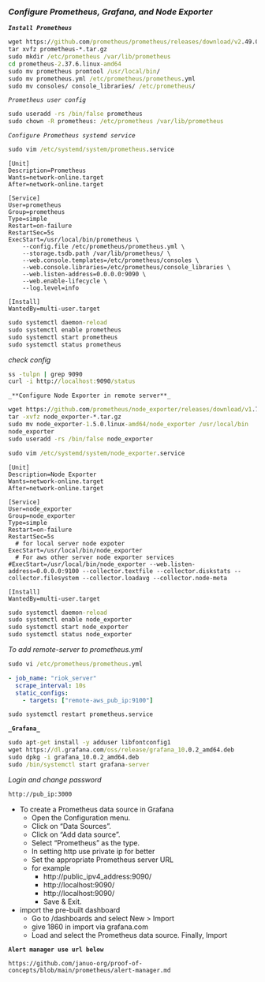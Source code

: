### _Configure Prometheus, Grafana, and Node Exporter_

**_`Install Prometheus`_**

```cmd
wget https://github.com/prometheus/prometheus/releases/download/v2.49.0-rc.1/prometheus-2.49.0-rc.1.linux-amd64.tar.gz
tar xvfz prometheus-*.tar.gz
sudo mkdir /etc/prometheus /var/lib/prometheus
cd prometheus-2.37.6.linux-amd64
sudo mv prometheus promtool /usr/local/bin/
sudo mv prometheus.yml /etc/prometheus/prometheus.yml
sudo mv consoles/ console_libraries/ /etc/prometheus/
```
_`Prometheus user config`_

```cmd
sudo useradd -rs /bin/false prometheus
sudo chown -R prometheus: /etc/prometheus /var/lib/prometheus
```

_`Configure Prometheus systemd service`_

```cmd
sudo vim /etc/systemd/system/prometheus.service
```
```service
[Unit]
Description=Prometheus
Wants=network-online.target
After=network-online.target

[Service]
User=prometheus
Group=prometheus
Type=simple
Restart=on-failure
RestartSec=5s
ExecStart=/usr/local/bin/prometheus \
    --config.file /etc/prometheus/prometheus.yml \
    --storage.tsdb.path /var/lib/prometheus/ \
    --web.console.templates=/etc/prometheus/consoles \
    --web.console.libraries=/etc/prometheus/console_libraries \
    --web.listen-address=0.0.0.0:9090 \
    --web.enable-lifecycle \
    --log.level=info

[Install]
WantedBy=multi-user.target
```
```cmd
sudo systemctl daemon-reload
sudo systemctl enable prometheus
sudo systemctl start prometheus
sudo systemctl status prometheus
```
_check config_

```cmd
ss -tulpn | grep 9090
curl -i http://localhost:9090/status
```

`_**Configure Node Exporter in remote server**_`

```cmd
wget https://github.com/prometheus/node_exporter/releases/download/v1.7.0/node_exporter-1.7.0.linux-amd64.tar.gz
tar -xvfz node_exporter-*.tar.gz
sudo mv node_exporter-1.5.0.linux-amd64/node_exporter /usr/local/bin
node_exporter
sudo useradd -rs /bin/false node_exporter
```
```cmd
sudo vim /etc/systemd/system/node_exporter.service
```
```service
[Unit]
Description=Node Exporter
Wants=network-online.target
After=network-online.target

[Service]
User=node_exporter
Group=node_exporter
Type=simple
Restart=on-failure
RestartSec=5s
  # for local server node expoter
ExecStart=/usr/local/bin/node_exporter
  # For aws other server node exporter services
#ExecStart=/usr/local/bin/node_exporter --web.listen-address=0.0.0.0:9100 --collector.textfile --collector.diskstats --collector.filesystem --collector.loadavg --collector.node-meta

[Install]
WantedBy=multi-user.target
```
```cmd
sudo systemctl daemon-reload
sudo systemctl enable node_exporter
sudo systemctl start node_exporter
sudo systemctl status node_exporter
```
_To add remote-server to prometheus.yml_

```cmd
sudo vi /etc/prometheus/prometheus.yml
```
```yml
- job_name: "riok_server"
  scrape_interval: 10s
  static_configs:
    - targets: ["remote-aws_pub_ip:9100"]
```
```cmd
sudo systemctl restart prometheus.service
```

**`_Grafana_`**

```cmd
sudo apt-get install -y adduser libfontconfig1
wget https://dl.grafana.com/oss/release/grafana_10.0.2_amd64.deb
sudo dpkg -i grafana_10.0.2_amd64.deb
sudo /bin/systemctl start grafana-server
```
_Login and change password_

```bash
http://pub_ip:3000
```
* To create a Prometheus data source in Grafana
  - Open the Configuration menu.
  - Click on “Data Sources”.
  - Click on “Add data source”.
  - Select “Prometheus” as the type.
  - In setting http use private ip for better 
  - Set the appropriate Prometheus server URL 
  -  for example
      - http://public_ipv4_address:9090/
      - http://localhost:9090/
      - http://localhost:9090/ 
      - Save & Exit.
* import the pre-built dashboard   
   - Go to /dashboards and select New > Import
   -  give 1860 in import via grafana.com
   - Load and select the Prometheus data source. Finally, Import

   
**`Alert manager use url below`**

```url
https://github.com/januo-org/proof-of-concepts/blob/main/prometheus/alert-manager.md
```
